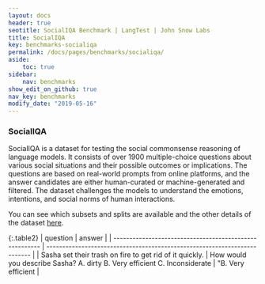 ```yaml
---
layout: docs
header: true
seotitle: SocialIQA Benchmark | LangTest | John Snow Labs
title: SocialIQA
key: benchmarks-socialiqa
permalink: /docs/pages/benchmarks/socialiqa/
aside:
    toc: true
sidebar:
    nav: benchmarks
show_edit_on_github: true
nav_key: benchmarks
modify_date: "2019-05-16"
---
```


### SocialIQA
SocialIQA is a dataset for testing the social commonsense reasoning of language models. It consists of over 1900 multiple-choice questions about various social situations and their possible outcomes or implications. The questions are based on real-world prompts from online platforms, and the answer candidates are either human-curated or machine-generated and filtered. The dataset challenges the models to understand the emotions, intentions, and social norms of human interactions.

You can see which subsets and splits are available and the other details of the dataset [here](docs/pages/docs/data#question-answering).

{:.table2}
| question                                                | answer                                                                    |
| ------------------------------------------------------- | ------------------------------------------------------------------------- |
| Sasha set their trash on fire to get rid of it quickly. | How would you describe Sasha? A. dirty B. Very efficient C. Inconsiderate | "B. Very efficient |
